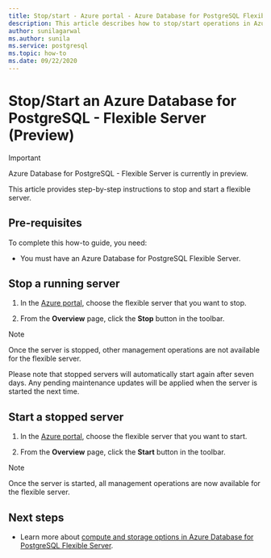 ```yaml
---
title: Stop/start - Azure portal - Azure Database for PostgreSQL Flexible Server
description: This article describes how to stop/start operations in Azure Database for PostgreSQL through the Azure portal.
author: sunilagarwal
ms.author: sunila
ms.service: postgresql
ms.topic: how-to
ms.date: 09/22/2020
---
```


# Stop/Start an Azure Database for PostgreSQL - Flexible Server (Preview)

> [!IMPORTANT]
> Azure Database for PostgreSQL - Flexible Server is currently in preview.

This article provides step-by-step instructions to stop and start a flexible server.

## Pre-requisites

To complete this how-to guide, you need:

-   You must have an Azure Database for PostgreSQL Flexible Server.

## Stop a running server

1.  In the [Azure portal](https://portal.azure.com/), choose the flexible server that you want to stop.

2.  From the **Overview** page, click the **Stop** button in the toolbar.

> [!NOTE]
> Once the server is stopped, other management operations are not available for the flexible server.

Please note that stopped servers will automatically start again after seven days. Any pending maintenance updates will be applied when the server is started the next time.

## Start a stopped server

1.  In the [Azure portal](https://portal.azure.com/), choose the flexible server that you want to start.

2.  From the **Overview** page, click the **Start** button in the toolbar.

> [!NOTE]
> Once the server is started, all management operations are now available for the flexible server.

## Next steps

- Learn more about [compute and storage options in Azure Database for PostgreSQL Flexible Server](./concepts-compute-storage.md).
